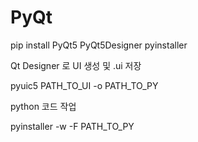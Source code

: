 # PyQt

pip install PyQt5 PyQt5Designer pyinstaller

Qt Designer 로 UI 생성 및 .ui 저장

pyuic5 PATH_TO_UI -o PATH_TO_PY

python 코드 작업

pyinstaller -w -F PATH_TO_PY
